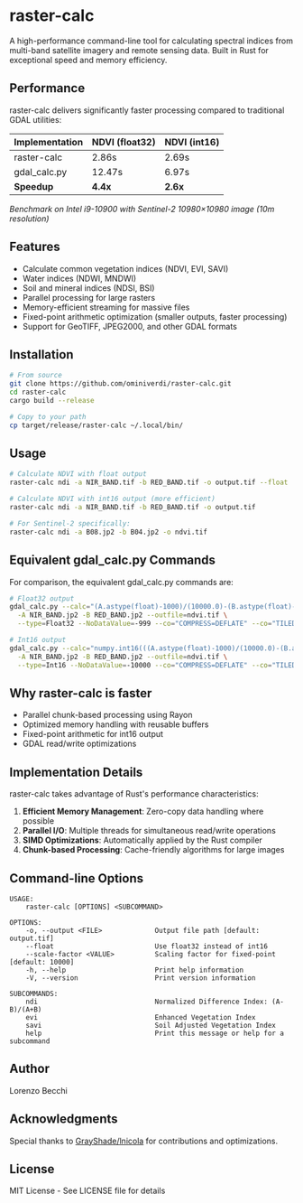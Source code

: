 # raster-calc

A high-performance command-line tool for calculating spectral indices from multi-band satellite imagery and remote sensing data. Built in Rust for exceptional speed and memory efficiency.

## Performance

raster-calc delivers significantly faster processing compared to traditional GDAL utilities:

| Implementation | NDVI (float32) | NDVI (int16) |
|----------------|---------------|--------------|
| raster-calc    | 2.86s         | 2.69s        |
| gdal_calc.py   | 12.47s        | 6.97s        |
| **Speedup**    | **4.4x**      | **2.6x**     |

*Benchmark on Intel i9-10900 with Sentinel-2 10980×10980 image (10m resolution)*

## Features

- Calculate common vegetation indices (NDVI, EVI, SAVI)
- Water indices (NDWI, MNDWI) 
- Soil and mineral indices (NDSI, BSI)
- Parallel processing for large rasters
- Memory-efficient streaming for massive files
- Fixed-point arithmetic optimization (smaller outputs, faster processing)
- Support for GeoTIFF, JPEG2000, and other GDAL formats

## Installation

```bash
# From source
git clone https://github.com/ominiverdi/raster-calc.git
cd raster-calc
cargo build --release

# Copy to your path
cp target/release/raster-calc ~/.local/bin/
```

## Usage

```bash
# Calculate NDVI with float output
raster-calc ndi -a NIR_BAND.tif -b RED_BAND.tif -o output.tif --float

# Calculate NDVI with int16 output (more efficient)
raster-calc ndi -a NIR_BAND.tif -b RED_BAND.tif -o output.tif

# For Sentinel-2 specifically:
raster-calc ndi -a B08.jp2 -b B04.jp2 -o ndvi.tif
```

## Equivalent gdal_calc.py Commands

For comparison, the equivalent gdal_calc.py commands are:

```bash
# Float32 output
gdal_calc.py --calc="(A.astype(float)-1000)/(10000.0)-(B.astype(float)-1000)/(10000.0))/((A.astype(float)-1000)/(10000.0)+(B.astype(float)-1000)/(10000.0))" \
  -A NIR_BAND.jp2 -B RED_BAND.jp2 --outfile=ndvi.tif \
  --type=Float32 --NoDataValue=-999 --co="COMPRESS=DEFLATE" --co="TILED=YES"

# Int16 output  
gdal_calc.py --calc="numpy.int16(((A.astype(float)-1000)/(10000.0)-(B.astype(float)-1000)/(10000.0))/((A.astype(float)-1000)/(10000.0)+(B.astype(float)-1000)/(10000.0)) * 10000)" \
  -A NIR_BAND.jp2 -B RED_BAND.jp2 --outfile=ndvi.tif \
  --type=Int16 --NoDataValue=-10000 --co="COMPRESS=DEFLATE" --co="TILED=YES"
```

## Why raster-calc is faster

- Parallel chunk-based processing using Rayon
- Optimized memory handling with reusable buffers
- Fixed-point arithmetic for int16 output
- GDAL read/write optimizations

## Implementation Details

raster-calc takes advantage of Rust's performance characteristics:

1. **Efficient Memory Management**: Zero-copy data handling where possible
2. **Parallel I/O**: Multiple threads for simultaneous read/write operations
3. **SIMD Optimizations**: Automatically applied by the Rust compiler
4. **Chunk-based Processing**: Cache-friendly algorithms for large images

## Command-line Options

```
USAGE:
    raster-calc [OPTIONS] <SUBCOMMAND>

OPTIONS:
    -o, --output <FILE>             Output file path [default: output.tif]
    --float                         Use float32 instead of int16
    --scale-factor <VALUE>          Scaling factor for fixed-point [default: 10000]
    -h, --help                      Print help information
    -V, --version                   Print version information

SUBCOMMANDS:
    ndi                             Normalized Difference Index: (A-B)/(A+B)
    evi                             Enhanced Vegetation Index
    savi                            Soil Adjusted Vegetation Index
    help                            Print this message or help for a subcommand
```

## Author

Lorenzo Becchi

## Acknowledgments

Special thanks to [GrayShade/lnicola](https://github.com/lnicola) for contributions and optimizations.

## License

MIT License - See LICENSE file for details